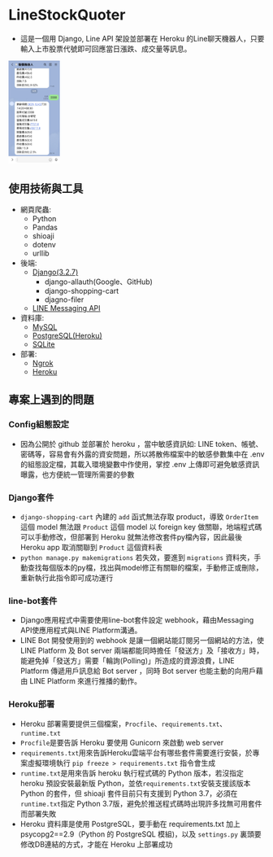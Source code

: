 # LineStockQuoter
* 這是一個用 Django, Line API 架設並部署在 Heroku 的Line聊天機器人，只要輸入上市股票代號即可回應當日漲跌、成交量等訊息。

<img src="/Screenshot_LINE.jpg" width=20% height=20%>

## 使用技術與工具
* 網頁爬蟲:
    - Python
    - Pandas
    - shioaji
    - dotenv
    - urllib
* 後端:
    - [Django(3.2.7)](https://www.djangoproject.com/)
        - django-allauth(Google、GitHub)  
        - django-shopping-cart
        - djagno-filer
    - [LINE Messaging API](https://developers.line.biz/en/docs/messaging-api/)
* 資料庫:
    - [MySQL](https://www.mysql.com/)
    - [PostgreSQL(Heroku)](https://www.postgresql.org/)
    - [SQLite](https://www.sqlite.org/index.html)
* 部署:
    - [Ngrok](https://ngrok.com/)
    - [Heroku](https://dashboard.heroku.com/)

## 專案上遇到的問題
### Config組態設定
* 因為公開於 github 並部署於 heroku ，當中敏感資訊如: LINE token、帳號、密碼等，容易會有外露的資安問題，所以將散佈檔案中的敏感參數集中在 .env 的組態設定檔，其載入環境變數中作使用，掌控 .env 上傳即可避免敏感資訊曝露，也方便統一管理所需要的參數

### Django套件
* `django-shopping-cart` 內建的 `add` 函式無法存取 product，導致 `OrderItem` 這個 model 無法跟 `Product` 這個 model 以 foreign key 做關聯，地端程式碼可以手動修改，但部署到 Heroku 就無法修改套件py檔內容，因此最後 Heroku app 取消關聯到 `Product` 這個資料表
* `python manage.py makemigrations` 若失效，要進到 `migrations` 資料夾，手動查找每個版本的py檔，找出與model修正有關聯的檔案，手動修正或刪除，重新執行此指令即可成功運行

### line-bot套件
* Django應用程式中需要使用line-bot套件設定 webhook，藉由Messaging API使應用程式與LINE Platform溝通。
* LINE Bot 開發使用到的 webhook 是讓一個網站能訂閱另一個網站的方法，使LINE Platform 及 Bot server 兩端都能同時擔任「發送方」及「接收方」時，能避免掉「發送方」需要「輪詢(Polling)」所造成的資源浪費，LINE Platform 傳遞用戶訊息給 Bot server ，同時 Bot server 也能主動的向用戶藉由 LINE Platform 來進行推播的動作。

### Heroku部署
* Heroku 部署需要提供三個檔案，`Procfile`、`requirements.txt`、`runtime.txt`
* `Procfile`是要告訴 Heroku 要使用 Gunicorn 來啟動 web server
* `requirements.txt`用來告訴Heroku雲端平台有哪些套件需要進行安裝，於專案虛擬環境執行 `pip freeze > requirements.txt` 指令會生成
* `runtime.txt`是用來告訴 heroku 執行程式碼的 Python 版本，若沒指定 heroku 預設安裝最新版 Python，並依`requirements.txt`安裝支援該版本 Python 的套件，但 shioaji 套件目前只有支援到 Python 3.7，必須在`runtime.txt`指定 Python 3.7版，避免於推送程式碼時出現許多找無可用套件而部署失敗
* Heroku 資料庫是使用 PostgreSQL，要手動在 requirements.txt 加上 psycopg2==2.9（Python 的 PostgreSQL 模組)，以及 `settings.py` 裏頭要修改DB連結的方式，才能在 Heroku 上部署成功

